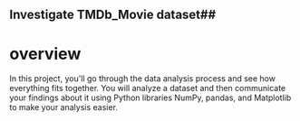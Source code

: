 ## Investigate TMDb_Movie dataset## 
# overview
In this project, you'll go through the data analysis process and see how everything fits together. You will analyze a dataset and then communicate your findings about it using Python libraries NumPy, pandas, and Matplotlib to make your analysis easier.
